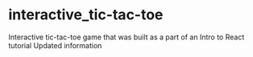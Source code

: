 # interactive_tic-tac-toe
Interactive tic-tac-toe game that was built as a part of an Intro to React tutorial
Updated information